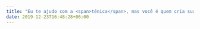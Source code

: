 ```yaml
---
title: "Eu te ajudo com a <span>ténica</span>, mas você é quem cria sua <span>dança</span>."
date: 2019-12-23T16:48:28+06:00
---
```

